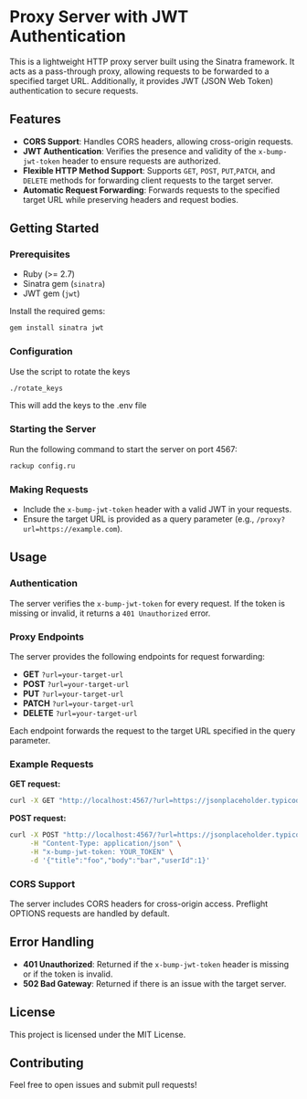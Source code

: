 # Proxy Server with JWT Authentication

This is a lightweight HTTP proxy server built using the Sinatra framework. It acts as a pass-through proxy, allowing requests to be forwarded to a specified target URL. Additionally, it provides JWT (JSON Web Token) authentication to secure requests.

## Features

- **CORS Support**: Handles CORS headers, allowing cross-origin requests.
- **JWT Authentication**: Verifies the presence and validity of the `x-bump-jwt-token` header to ensure requests are authorized.
- **Flexible HTTP Method Support**: Supports `GET`, `POST`, `PUT`,`PATCH`, and `DELETE` methods for forwarding client requests to the target server.
- **Automatic Request Forwarding**: Forwards requests to the specified target URL while preserving headers and request bodies.

## Getting Started

### Prerequisites

- Ruby (>= 2.7)
- Sinatra gem (`sinatra`)
- JWT gem (`jwt`)

Install the required gems:
```bash
gem install sinatra jwt
```

### Configuration

Use the script to rotate the keys
  ```bash
  ./rotate_keys
  ```
This will add the keys to the .env file

### Starting the Server

Run the following command to start the server on port 4567:
```bash
rackup config.ru
```

### Making Requests

- Include the `x-bump-jwt-token` header with a valid JWT in your requests.
- Ensure the target URL is provided as a query parameter (e.g., `/proxy?url=https://example.com`).

## Usage

### Authentication

The server verifies the `x-bump-jwt-token` for every request. If the token is missing or invalid, it returns a `401 Unauthorized` error.

### Proxy Endpoints

The server provides the following endpoints for request forwarding:

- **GET** `?url=your-target-url`
- **POST** `?url=your-target-url`
- **PUT** `?url=your-target-url`
- **PATCH** `?url=your-target-url`
- **DELETE** `?url=your-target-url`

Each endpoint forwards the request to the target URL specified in the query parameter.

### Example Requests

**GET request:**
```bash
curl -X GET "http://localhost:4567/?url=https://jsonplaceholder.typicode.com/posts" -H "x-bump-jwt-token: YOUR_TOKEN"
```

**POST request:**
```bash
curl -X POST "http://localhost:4567/?url=https://jsonplaceholder.typicode.com/posts" \
     -H "Content-Type: application/json" \
     -H "x-bump-jwt-token: YOUR_TOKEN" \
     -d '{"title":"foo","body":"bar","userId":1}'
```

### CORS Support

The server includes CORS headers for cross-origin access. Preflight OPTIONS requests are handled by default.

## Error Handling

- **401 Unauthorized**: Returned if the `x-bump-jwt-token` header is missing or if the token is invalid.
- **502 Bad Gateway**: Returned if there is an issue with the target server.

## License

This project is licensed under the MIT License.

## Contributing

Feel free to open issues and submit pull requests!
